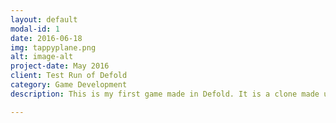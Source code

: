 ```yaml
---
layout: default
modal-id: 1
date: 2016-06-18
img: tappyplane.png
alt: image-alt
project-date: May 2016
client: Test Run of Defold
category: Game Development
description: This is my first game made in Defold. It is a clone made using assets from KenneyNL.<br>The objective of the game is to obtain the highest score possible while running out of time-fuel. Stars will give you a little bit of extra time-fuel.<br> <a href="https://infuscy.github.io/TappyPlane/">Play Tappy Plane!</a>.

---
```

